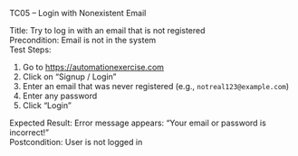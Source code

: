 TC05 – Login with Nonexistent Email

Title: Try to log in with an email that is not registered  
Precondition: Email is not in the system  
Test Steps:
1. Go to https://automationexercise.com
2. Click on “Signup / Login”
3. Enter an email that was never registered (e.g., `notreal123@example.com`)
4. Enter any password
5. Click “Login”

Expected Result: Error message appears: “Your email or password is incorrect!”  
Postcondition: User is not logged in
